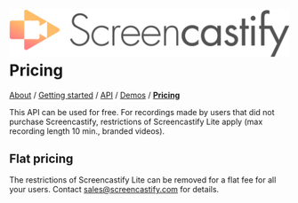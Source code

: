 # ![](screencastify-logo-large.png)Pricing
[About](README.md) / [Getting started](getting_started.md) / [API](API.md) / [Demos](demos.md) / [**Pricing**](pricing.md)

This API can be used for free.
For recordings made by users that did not purchase Screencastify, restrictions of Screencastify
Lite apply (max recording length 10 min., branded videos).

## Flat pricing
The restrictions of Screencastify Lite can be removed for a flat fee for all your users. Contact
sales@screencastify.com for details.
